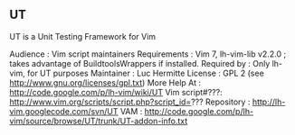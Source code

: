 ## UT

UT is a Unit Testing Framework for Vim

Audience      : Vim script maintainers
Requirements  : Vim 7, lh-vim-lib v2.2.0 ;
	        takes advantage of BuildtoolsWrappers if installed.
Required by   : Only lh-vim, for UT purposes
Maintainer    : Luc Hermitte
License       : GPL 2 (see http://www.gnu.org/licenses/gpl.txt)
More Help At  : http://code.google.com/p/lh-vim/wiki/UT
Vim script#???: http://www.vim.org/scripts/script.php?script_id=???
Repository    : http://lh-vim.googlecode.com/svn/UT
VAM           : http://code.google.com/p/lh-vim/source/browse/UT/trunk/UT-addon-info.txt
